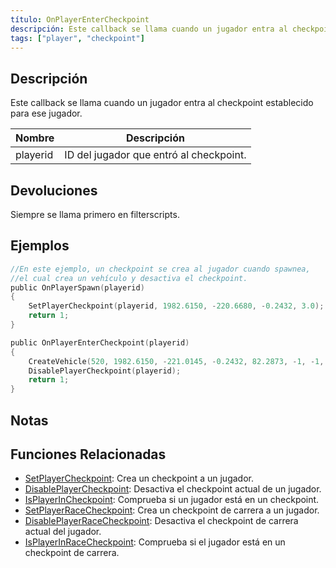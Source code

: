 ```yaml
---
título: OnPlayerEnterCheckpoint
descripción: Este callback se llama cuando un jugador entra al checkpoint establecido para ese jugador.
tags: ["player", "checkpoint"]
---
```


## Descripción

Este callback se llama cuando un jugador entra al checkpoint establecido para ese jugador.

| Nombre   | Descripción                            |
| -------- | -------------------------------------- |
| playerid | ID del jugador que entró al checkpoint.|

## Devoluciones

Siempre se llama primero en filterscripts.

## Ejemplos

```c
//En este ejemplo, un checkpoint se crea al jugador cuando spawnea,
//el cual crea un vehículo y desactiva el checkpoint.
public OnPlayerSpawn(playerid)
{
    SetPlayerCheckpoint(playerid, 1982.6150, -220.6680, -0.2432, 3.0);
    return 1;
}

public OnPlayerEnterCheckpoint(playerid)
{
    CreateVehicle(520, 1982.6150, -221.0145, -0.2432, 82.2873, -1, -1, 60000);
    DisablePlayerCheckpoint(playerid);
    return 1;
}
```

## Notas

<TipNPCCallbacksES />

## Funciones Relacionadas

- [SetPlayerCheckpoint](../functions/SetPlayerCheckpoint): Crea un checkpoint a un jugador.
- [DisablePlayerCheckpoint](../functions/DisablePlayerCheckpoint): Desactiva el checkpoint actual de un jugador.
- [IsPlayerInCheckpoint](../functions/IsPlayerInCheckpoint): Comprueba si un jugador está en un checkpoint.
- [SetPlayerRaceCheckpoint](../functions/SetPlayerRaceCheckpoint): Crea un checkpoint de carrera a un jugador.
- [DisablePlayerRaceCheckpoint](../functions/DisablePlayerRaceCheckpoint): Desactiva el checkpoint de carrera actual del jugador.
- [IsPlayerInRaceCheckpoint](../functions/IsPlayerInRaceCheckpoint): Comprueba si el jugador está en un checkpoint de carrera.
